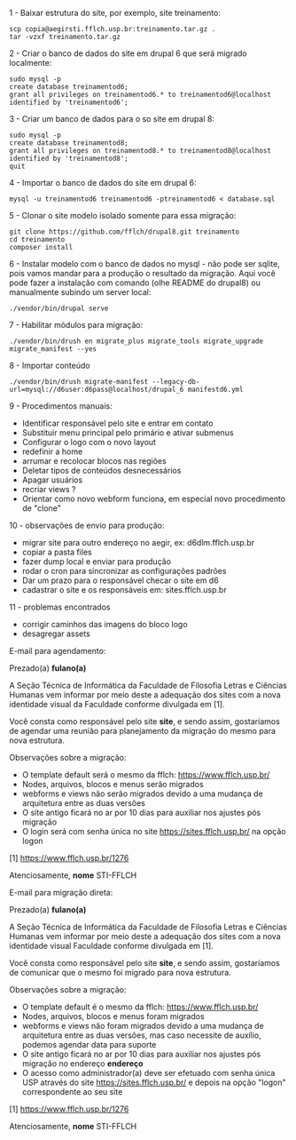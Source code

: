 1 - Baixar estrutura do site, por exemplo, site treinamento:

    scp copia@aegirsti.fflch.usp.br:treinamento.tar.gz .
    tar -vzxf treinamento.tar.gz

2 - Criar o banco de dados do site em drupal 6 que será migrado localmente:

    sudo mysql -p
    create database treinamentod6;
    grant all privileges on treinamentod6.* to treinamentod6@localhost identified by 'treinamentod6';

3 - Criar um banco de dados para o so site em drupal 8:

    sudo mysql -p
    create database treinamentod8;
    grant all privileges on treinamentod8.* to treinamentod8@localhost identified by 'treinamentod8';
    quit

4 - Importar o banco de dados do site em drupal 6:

    mysql -u treinamentod6 treinamentod6 -ptreinamentod6 < database.sql

5 - Clonar o site modelo isolado somente para essa migração:

    git clone https://github.com/fflch/drupal8.git treinamento
    cd treinamento
    composer install

6 - Instalar modelo com o banco de dados no mysql - não pode ser sqlite, pois vamos mandar para a produção o resultado da migração. Aqui você pode fazer a instalação com comando (olhe README do drupal8) ou manualmente subindo um server local:

    ./vendor/bin/drupal serve

7 - Habilitar módulos para migração:

    ./vendor/bin/drush en migrate_plus migrate_tools migrate_upgrade migrate_manifest --yes

8 - Importar conteúdo

    ./vendor/bin/drush migrate-manifest --legacy-db-url=mysql://d6user:d6pass@localhost/drupal_6 manifestd6.yml

9 - Procedimentos manuais:

 - Identificar responsável pelo site e entrar em contato
 - Substituir menu principal pelo primário e ativar submenus
 - Configurar o logo com o novo layout
 - redefinir a home
 - arrumar e recolocar blocos nas regiões
 - Deletar tipos de conteúdos desnecessários
 - Apagar usuários
 - recriar views ?
 - Orientar como novo webform funciona, em especial novo procedimento de "clone"

10 - observações de envio para produção:

 - migrar site para outro endereço no aegir, ex: d6dlm.fflch.usp.br
 - copiar a pasta files
 - fazer dump local e enviar para produção
 - rodar o cron para sincronizar as configurações padrões
 - Dar um prazo para o responsável checar o site em d6
 - cadastrar o site e os responsáveis em: sites.fflch.usp.br

11 - problemas encontrados

 - corrigir caminhos das imagens do bloco logo
 - desagregar assets

E-mail para agendamento:

Prezado(a) __fulano(a)__

A Seção Técnica de Informática da Faculdade de Filosofia Letras e Ciências Humanas vem informar por meio deste a adequação dos sites com a nova identidade visual da Faculdade conforme divulgada em [1].

Você consta como responsável pelo site __site__, e sendo assim, gostaríamos de agendar uma reunião para planejamento da migração do mesmo para nova estrutura.

Observações sobre a migração:

 - O template default será o mesmo da fflch: https://www.fflch.usp.br/
 - Nodes, arquivos, blocos e menus serão migrados
 - webforms e views não serão migrados devido a uma mudança de arquitetura entre as duas versões
 - O site antigo ficará no ar por 10 dias para auxiliar nos ajustes pós migração
 - O login será com senha única no site https://sites.fflch.usp.br/ na opção logon

[1] https://www.fflch.usp.br/1276

Atenciosamente,
__nome__
STI-FFLCH


E-mail para migração direta:

Prezado(a) __fulano(a)__

A Seção Técnica de Informática da Faculdade de Filosofia Letras e Ciências Humanas vem informar por meio deste a adequação dos sites com a nova identidade visual Faculdade conforme divulgada em [1].

Você consta como responsável pelo site __site__, e sendo assim, gostaríamos de comunicar que o mesmo foi migrado para nova estrutura.

Observações sobre a migração:

 - O template default é o mesmo da fflch: https://www.fflch.usp.br/
 - Nodes, arquivos, blocos e menus foram migrados
 - webforms e views não foram migrados devido a uma mudança de arquitetura entre as duas versões, mas caso necessite de auxílio, podemos agendar data para suporte
 - O site antigo ficará no ar por 10 dias para auxiliar nos ajustes pós migração no endereço __endereço__
 - O acesso como administrador(a) deve ser efetuado com senha única USP através do site https://sites.fflch.usp.br/ e depois na opção "logon" correspondente ao seu site

[1] https://www.fflch.usp.br/1276

Atenciosamente,
__nome__
STI-FFLCH
